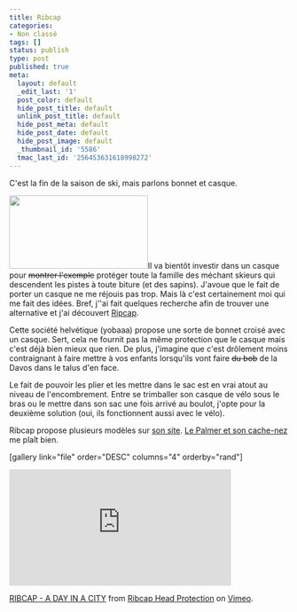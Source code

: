 ```yaml
---
title: Ribcap
categories:
- Non classé
tags: []
status: publish
type: post
published: true
meta:
  layout: default
  _edit_last: '1'
  post_color: default
  hide_post_title: default
  unlink_post_title: default
  hide_post_meta: default
  hide_post_date: default
  hide_post_image: default
  _thumbnail_id: '5586'
  tmac_last_id: '256453631618998272'
---
```

C'est la fin de la saison de ski, mais parlons bonnet et casque.<!--more-->

<a href="https://dlgjp9x71cipk.cloudfront.net/2012/03/Ribcap_02_snow-2.jpg"><img class="alignright size-medium wp-image-5557" title="Ribcap_02_snow 2" src="https://dlgjp9x71cipk.cloudfront.net/2012/03/Ribcap_02_snow-2-250x132.jpg" alt="" width="250" height="132" /></a>Il va bientôt investir dans un casque pour <del>montrer l'exemple</del> protéger toute la famille des méchant skieurs qui descendent les pistes à toute biture (et des sapins). J'avoue que le fait de porter un casque ne me réjouis pas trop. Mais là c'est certainement moi qui me fait des idées.
Bref, j''ai fait quelques recherche afin de trouver une alternative et j'ai découvert <a title="Le site de ribcap" href="https://www.ribcap.ch">Ripcap</a>.

Cette société helvétique (yobaaa) propose une sorte de bonnet croisé avec un casque. Sert, cela ne fournit pas la même protection que le casque mais c'est déjà bien mieux que rien. De plus, j'imagine que c'est drôlement moins contraignant à faire mettre à vos enfants lorsqu'ils vont faire <del>du bob</del> de la Davos dans le talus d'en face.

Le fait de pouvoir les plier et les mettre dans le sac est en vrai atout au niveau de l'encombrement. Entre se trimballer son casque de vélo sous le bras ou le mettre dans son sac une fois arrivé au boulot, j'opte pour la deuxième solution (oui, ils fonctionnent aussi avec le vélo).

Ribcap propose plusieurs modèles sur <a title="Le site de ribcap" href="https://www.ribcap.ch">son site</a>. <a href="https://www.ribcap.ch/en/online-shop/cap/palmer_grey/palmer">Le Palmer et son cache-nez</a> me plaît bien.

[gallery link="file" order="DESC" columns="4" orderby="rand"]

<iframe src="https://player.vimeo.com/video/35634721?title=0&amp;byline=0&amp;portrait=0" frameborder="0" width="400" height="210"></iframe>

<a href="https://vimeo.com/35634721">RIBCAP - A DAY IN A CITY</a> from <a href="https://vimeo.com/user10156923">Ribcap Head Protection</a> on <a href="https://vimeo.com">Vimeo</a>.
